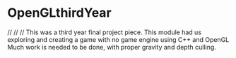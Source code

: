 # OpenGLthirdYear
//
//
//
This was a third year final project piece. This module had us exploring and creating a game with no game engine using C++ and OpenGL
Much work is needed to be done, with proper gravity and depth culling.
